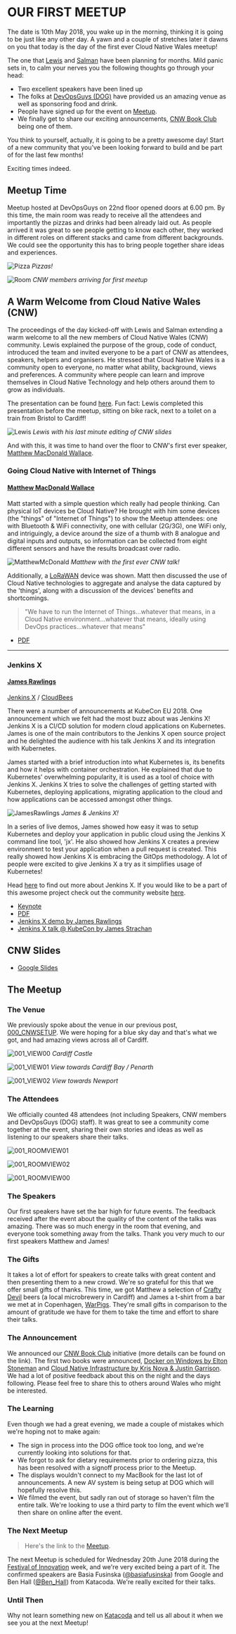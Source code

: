 # OUR FIRST MEETUP

The date is 10th May 2018, you wake up in the morning, thinking it is going to be just like any other day. A yawn and a couple of stretches later it dawns on you that today is the day of the first ever Cloud Native Wales meetup!

The one that [Lewis](https://twitter.com/denhamparry) and [Salman](https://twitter.com/soulmaniqbal) have been planning for months. Mild panic sets in, to calm your nerves you the following thoughts go through your head:

- Two excellent speakers have been lined up
- The folks at [DevOpsGuys (DOG)](https://www.devopsguys.com) have provided us an amazing venue as well as sponsoring food and drink.
- People have signed up for the event on [Meetup](https://www.meetup.com/Cloud-Native-Wales/events/lxwbppyxhbnb/).
- We finally get to share our exciting announcements, [CNW Book Club](https://blog.cloudnativewales.io/bookclub/) being one of them.

You think to yourself, actually, it is going to be a pretty awesome day! Start of a new community that you've been looking forward to build and be part of for the last few months!

Exciting times indeed.

## Meetup Time

Meetup hosted at DevOpsGuys on 22nd floor opened doors at 6.00 pm. By this time, the main room was ready to receive all the attendees and importantly the pizzas and drinks had been already laid out. As people arrived it was great to see people getting to know each other, they worked in different roles on different stacks and came from different backgrounds. We could see the opportunity this has to bring people together share ideas and experiences.

![Pizza](/content/images/2018/05/001_FIRSTMEETUP_PIZZA.jpg)
*Pizzas!*

![Room](/content/images/2018/05/001_FIRSTMEETUP_PEOPLEFILLINGIN.JPG)
*CNW members arriving for first meetup*

## A Warm Welcome from Cloud Native Wales (CNW)

The proceedings of the day kicked-off with Lewis and Salman extending a warm welcome to all the new members of Cloud Native Wales (CNW) community. Lewis explained the purpose of the group, code of conduct, introduced the team and invited everyone to be a part of CNW as attendees, speakers, helpers and organisers. He stressed that Cloud Native Wales is a community open to everyone, no matter what ability, background, views and preferences. A community where people can learn and improve themselves in Cloud Native Technology and help others around them to grow as individuals.

The presentation can be found [here](https://docs.google.com/presentation/u/1/d/1xTFHjCyecWQ5QespLGLFNvidirN7YkbL3-A49o4gIck/edit?usp=sharing). Fun fact: Lewis completed this presentation before the meetup, sitting on bike rack, next to a toilet on a train from Bristol to Cardiff!

![Lewis](/content/images/2018/05/001_FIRSTMEETUP_TRAIN.jpeg)
*Lewis with his last minute editing of CNW slides*

And with this, it was time to hand over the floor to CNW's first ever speaker, [Matthew MacDonald Wallace](https://twitter.com/mbconsultinguk).

### Going Cloud Native with Internet of Things

#### [Matthew MacDonald Wallace](https://twitter.com/mbconsultinguk)

Matt started with a simple question which really had people thinking. Can physical IoT devices be Cloud Native? He brought with him some devices (the "things" of "Internet of Things") to show the Meetup attendees: one with Bluetooth & WiFi connectivity, one with cellular (2G/3G), one WiFi only, and intriguingly, a device around the size of a thumb with 8 analogue and digital inputs and outputs, so information can be collected from eight different sensors and have the results broadcast over radio.

![MatthewMcDonald](/content/images/2018/05/001_MATTHEWMACDONALDWALLACE.jpg)
*Matthew with the first ever CNW talk!*

Additionally, a [LoRaWAN](https://www.thethingsnetwork.org/docs/lorawan/) device was shown. Matt then discussed the use of Cloud Native technologies to aggregate and analyse the data captured by the 'things', along with a discussion of the devices' benefits and shortcomings.

> "We have to run the Internet of Things...whatever that means, in a Cloud Native environment...whatever that means, ideally using DevOps practices...whatever that means"

- [PDF](https://www.dropbox.com/s/uons3fdfeq6pr4q/1.pdf?dl=0)

---

### Jenkins X

#### [James Rawlings](https://twitter.com/jdrawlings)

[Jenkins X](https://twitter.com/jenkinsxio) / [CloudBees](https://twitter.com/CloudBees)

There were a number of announcements at KubeCon EU 2018. One announcement which we felt had the most buzz about was Jenkins X! Jenkins X is a CI/CD solution for modern cloud applications on Kubernetes. James is one of the main contributors to the Jenkins X open source project and he delighted the audience with his talk Jenkins X and its integration with Kubernetes.

James started with a brief introduction into what Kubernetes is, its benefits and how it helps with container orchestration. He explained that due to Kubernetes' overwhelming popularity, it is used as a tool of choice with Jenkins X. Jenkins X tries to solve the challenges of getting started with Kubernetes, deploying applications, migrating application to the cloud and how applications can be accessed amongst other things.

![JamesRawlings](/content/images/2018/05/001_FIRSTMEETUP_JAMES.jpeg)
*James & Jenkins X!*

In a series of live demos, James showed how easy it was to setup Kubernetes and deploy your application in public cloud using the Jenkins X command line tool, 'jx'. He also showed how Jenkins X creates a preview environment to test your application when a pull request is created. This really showed how Jenkins X is embracing the GitOps methodology. A lot of people were excited to give Jenkins X a try as it simplifies usage of Kubernetes!

Head [here](https://jenkins-x.io/) to find out more about Jenkins X. If you would like to be a part of this awesome project check out the community website [here](https://jenkins-x.io/community/).

- [Keynote](https://www.dropbox.com/s/4wwumc9s8qevk8a/2.key?dl=0)
- [PDF](https://www.dropbox.com/s/2l3yudybl8dx4j7/2.pdf?dl=0)
- [Jenkins X demo by James Rawlings](https://youtu.be/ZIK0BSimOBM)
- [Jenkins X talk @ KubeCon by James Strachan](https://www.youtube.com/watch?v=uHe7R_iZSLU)

## CNW Slides

- [Google Slides](https://docs.google.com/presentation/d/1xTFHjCyecWQ5QespLGLFNvidirN7YkbL3-A49o4gIck/edit?usp=sharing)

## The Meetup

### The Venue

We previously spoke about the venue in our previous post, [000_CNWSETUP](https://blog.cloudnativewales.io/000_cnwsetup/). We were hoping for a blue sky day and that's what we got, and had amazing views across all of Cardiff.

![001_VIEW00](/content/images/2018/05/001_VIEW00.jpg)
*Cardiff Castle*

![001_VIEW01](/content/images/2018/05/001_VIEW01.jpg)
*View towards Cardiff Bay / Penarth*

![001_VIEW02](/content/images/2018/05/001_VIEW02.jpg)
*View towards Newport*

### The Attendees

We officially counted 48 attendees (not including Speakers, CNW members and DevOpsGuys (DOG) staff).  It was great to see a community come together at the event, sharing their own stories and ideas as well as listening to our speakers share their talks.

![001_ROOMVIEW01](/content/images/2018/05/001_ROOMVIEW01.jpg)

![001_ROOMVIEW02](/content/images/2018/05/001_ROOMVIEW02.jpg)

![001_ROOMVIEW00](/content/images/2018/05/001_ROOMVIEW00.jpg)

### The Speakers

Our first speakers have set the bar high for future events.  The feedback received after the event about the quality of the content of the talks was amazing.  There was so much energy in the room that evening, and everyone took something away from the talks. Thank you very much to our first speakers Matthew and James!

### The Gifts

It takes a lot of effort for speakers to create talks with great content and then presenting them to a new crowd.  We're so grateful for this that we offer small gifts of thanks.  This time, we got Matthew a selection of [Crafty Devil](https://twitter.com/craftydevilbrew) beers (a local microbrewery in Cardiff) and James a t-shirt from a bar we met at in Copenhagen, [WarPigs](https://twitter.com/WarPigs_Brewpub).  They're small gifts in comparison to the amount of gratitude we have for them to take the time and effort to share their talks.

### The Announcement

We announced our [CNW Book Club](https://blog.cloudnativewales.io/bookclub/) initiative (more details can be found on the link).  The first two books were announced, [Docker on Windows by Elton Stoneman](https://blog.cloudnativewales.io/dockeronwindows/) and [Cloud Native Infrastructure by Kris Nova & Justin Garrison](https://blog.cloudnativewales.io/cloudnativeinfrastructure/).  We had a lot of positive feedback about this on the night and the days following.  Please feel free to share this to others around Wales who might be interested.

### The Learning

Even though we had a great evening, we made a couple of mistakes which we're hoping not to make again:

- The sign in process into the DOG office took too long, and we're currently looking into solutions for that.
- We forgot to ask for dietary requirements prior to ordering pizza, this has been resolved with a signoff process prior to the Meetup.
- The displays wouldn't connect to my MacBook for the last lot of announcements.  A new AV system is being setup at DOG which will hopefully resolve this.
- We filmed the event, but sadly ran out of storage so haven't film the entire talk.  We're looking to use a third party to film the event which we'll then share on online after the event.

### The Next Meetup

> Here's the link to the [Meetup](https://www.meetup.com/Cloud-Native-Wales/events/lxwbppyxjbsb/).

The next Meetup is scheduled for Wednesday 20th June 2018 during the [Festival of Innovation](https://twitter.com/WFoInnovation) week, and we're very excited being a part of it.  The confirmed speakers are Basia Fusinska ([@basiafusinska](https://twitter.com/basiafusinska)) from Google and Ben Hall ([@Ben_Hall](https://twitter.com/Ben_Hall)) from Katacoda.  We're really excited for their talks.

### Until Then

Why not learn something new on [Katacoda](https://katacoda.com/learn) and tell us all about it when we see you at the next Meetup!